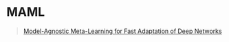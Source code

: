 # MAML



> [Model-Agnostic Meta-Learning for Fast Adaptation of Deep Networks](https://arxiv.org/abs/1703.03400)



